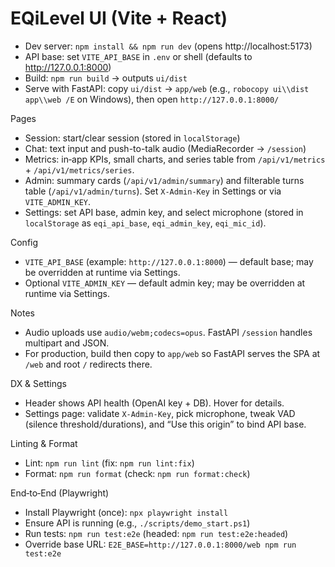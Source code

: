 # EQiLevel UI (Vite + React)

- Dev server: `npm install && npm run dev` (opens http://localhost:5173)
- API base: set `VITE_API_BASE` in `.env` or shell (defaults to http://127.0.0.1:8000)
- Build: `npm run build` → outputs `ui/dist`
- Serve with FastAPI: copy `ui/dist` → `app/web` (e.g., `robocopy ui\\dist app\\web /E` on Windows), then open `http://127.0.0.1:8000/`

Pages
- Session: start/clear session (stored in `localStorage`)
- Chat: text input and push-to-talk audio (MediaRecorder → `/session`)
- Metrics: in‑app KPIs, small charts, and series table from `/api/v1/metrics` + `/api/v1/metrics/series`.
- Admin: summary cards (`/api/v1/admin/summary`) and filterable turns table (`/api/v1/admin/turns`). Set `X-Admin-Key` in Settings or via `VITE_ADMIN_KEY`.
- Settings: set API base, admin key, and select microphone (stored in `localStorage` as `eqi_api_base`, `eqi_admin_key`, `eqi_mic_id`).

Config
- `VITE_API_BASE` (example: `http://127.0.0.1:8000`) — default base; may be overridden at runtime via Settings.
- Optional `VITE_ADMIN_KEY` — default admin key; may be overridden at runtime via Settings.

Notes
- Audio uploads use `audio/webm;codecs=opus`. FastAPI `/session` handles multipart and JSON.
- For production, build then copy to `app/web` so FastAPI serves the SPA at `/web` and root `/` redirects there.

DX & Settings
- Header shows API health (OpenAI key + DB). Hover for details.
- Settings page: validate `X-Admin-Key`, pick microphone, tweak VAD (silence threshold/durations), and “Use this origin” to bind API base.

Linting & Format
- Lint: `npm run lint` (fix: `npm run lint:fix`)
- Format: `npm run format` (check: `npm run format:check`)

End‑to‑End (Playwright)
- Install Playwright (once): `npx playwright install`
- Ensure API is running (e.g., `./scripts/demo_start.ps1`)
- Run tests: `npm run test:e2e` (headed: `npm run test:e2e:headed`)
- Override base URL: `E2E_BASE=http://127.0.0.1:8000/web npm run test:e2e`
